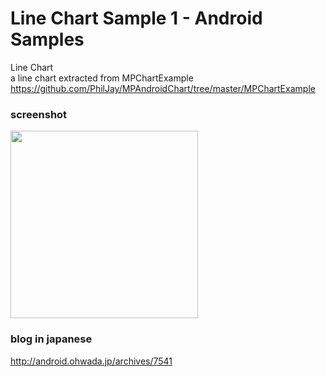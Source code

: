 Line Chart Sample 1 - Android Samples
===============

Line Chart <br/> 
a line chart extracted from MPChartExample <br/>
 https://github.com/PhilJay/MPAndroidChart/tree/master/MPChartExample <br/>
 
### screenshot <br/>

<image src="https://raw.githubusercontent.com/ohwada/Android_Samples/master/LineChartSample1/screenshot/screenshot_line_chart.png" width="300" /><br/>

### blog in japanese
http://android.ohwada.jp/archives/7541


